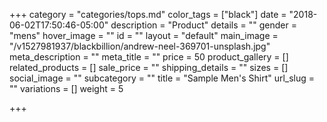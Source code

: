 +++
category = "categories/tops.md"
color_tags = ["black"]
date = "2018-06-02T17:50:46-05:00"
description = "Product"
details = ""
gender = "mens"
hover_image = ""
id = ""
layout = "default"
main_image = "/v1527981937/blackbillion/andrew-neel-369701-unsplash.jpg"
meta_description = ""
meta_title = ""
price = 50
product_gallery = []
related_products = []
sale_price = ""
shipping_details = ""
sizes = []
social_image = ""
subcategory = ""
title = "Sample Men's Shirt"
url_slug = ""
variations = []
weight = 5

+++
